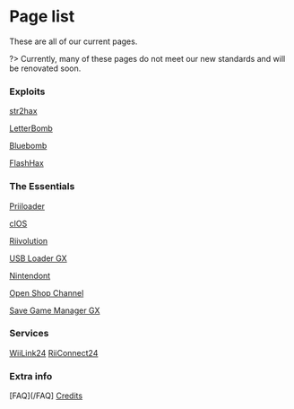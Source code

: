 # Page list

These are all of our current pages.

?> Currently, many of these pages do not meet our new standards and will be renovated soon. 

### Exploits
[str2hax](/str2hax)

[LetterBomb](/letterbomb)

[Bluebomb](/bluebomb)

[FlashHax](/FlashHax)

### The Essentials
[Priiloader](/priiloader)

[cIOS](/cIOS)

[Riivolution](/riivolution)

[USB Loader GX](/ULGX)

[Nintendont](/nintendont)

[Open Shop Channel](/OSC)

[Save Game Manager GX](/sgmgx)

### Services
[WiiLink24](/WiiLink)
[RiiConnect24](/rc24)

### Extra info
[FAQ](/FAQ]
[Credits](/credits)
